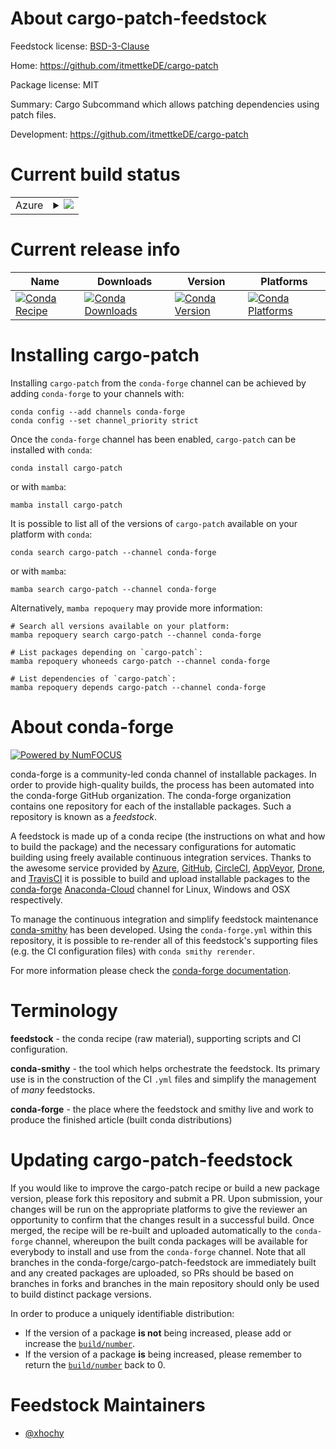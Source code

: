 About cargo-patch-feedstock
===========================

Feedstock license: [BSD-3-Clause](https://github.com/conda-forge/cargo-patch-feedstock/blob/main/LICENSE.txt)

Home: https://github.com/itmettkeDE/cargo-patch

Package license: MIT

Summary: Cargo Subcommand which allows patching dependencies using patch files.

Development: https://github.com/itmettkeDE/cargo-patch

Current build status
====================


<table>
    
  <tr>
    <td>Azure</td>
    <td>
      <details>
        <summary>
          <a href="https://dev.azure.com/conda-forge/feedstock-builds/_build/latest?definitionId=19615&branchName=main">
            <img src="https://dev.azure.com/conda-forge/feedstock-builds/_apis/build/status/cargo-patch-feedstock?branchName=main">
          </a>
        </summary>
        <table>
          <thead><tr><th>Variant</th><th>Status</th></tr></thead>
          <tbody><tr>
              <td>linux_64</td>
              <td>
                <a href="https://dev.azure.com/conda-forge/feedstock-builds/_build/latest?definitionId=19615&branchName=main">
                  <img src="https://dev.azure.com/conda-forge/feedstock-builds/_apis/build/status/cargo-patch-feedstock?branchName=main&jobName=linux&configuration=linux%20linux_64_" alt="variant">
                </a>
              </td>
            </tr><tr>
              <td>osx_64</td>
              <td>
                <a href="https://dev.azure.com/conda-forge/feedstock-builds/_build/latest?definitionId=19615&branchName=main">
                  <img src="https://dev.azure.com/conda-forge/feedstock-builds/_apis/build/status/cargo-patch-feedstock?branchName=main&jobName=osx&configuration=osx%20osx_64_" alt="variant">
                </a>
              </td>
            </tr>
          </tbody>
        </table>
      </details>
    </td>
  </tr>
</table>

Current release info
====================

| Name | Downloads | Version | Platforms |
| --- | --- | --- | --- |
| [![Conda Recipe](https://img.shields.io/badge/recipe-cargo--patch-green.svg)](https://anaconda.org/conda-forge/cargo-patch) | [![Conda Downloads](https://img.shields.io/conda/dn/conda-forge/cargo-patch.svg)](https://anaconda.org/conda-forge/cargo-patch) | [![Conda Version](https://img.shields.io/conda/vn/conda-forge/cargo-patch.svg)](https://anaconda.org/conda-forge/cargo-patch) | [![Conda Platforms](https://img.shields.io/conda/pn/conda-forge/cargo-patch.svg)](https://anaconda.org/conda-forge/cargo-patch) |

Installing cargo-patch
======================

Installing `cargo-patch` from the `conda-forge` channel can be achieved by adding `conda-forge` to your channels with:

```
conda config --add channels conda-forge
conda config --set channel_priority strict
```

Once the `conda-forge` channel has been enabled, `cargo-patch` can be installed with `conda`:

```
conda install cargo-patch
```

or with `mamba`:

```
mamba install cargo-patch
```

It is possible to list all of the versions of `cargo-patch` available on your platform with `conda`:

```
conda search cargo-patch --channel conda-forge
```

or with `mamba`:

```
mamba search cargo-patch --channel conda-forge
```

Alternatively, `mamba repoquery` may provide more information:

```
# Search all versions available on your platform:
mamba repoquery search cargo-patch --channel conda-forge

# List packages depending on `cargo-patch`:
mamba repoquery whoneeds cargo-patch --channel conda-forge

# List dependencies of `cargo-patch`:
mamba repoquery depends cargo-patch --channel conda-forge
```


About conda-forge
=================

[![Powered by
NumFOCUS](https://img.shields.io/badge/powered%20by-NumFOCUS-orange.svg?style=flat&colorA=E1523D&colorB=007D8A)](https://numfocus.org)

conda-forge is a community-led conda channel of installable packages.
In order to provide high-quality builds, the process has been automated into the
conda-forge GitHub organization. The conda-forge organization contains one repository
for each of the installable packages. Such a repository is known as a *feedstock*.

A feedstock is made up of a conda recipe (the instructions on what and how to build
the package) and the necessary configurations for automatic building using freely
available continuous integration services. Thanks to the awesome service provided by
[Azure](https://azure.microsoft.com/en-us/services/devops/), [GitHub](https://github.com/),
[CircleCI](https://circleci.com/), [AppVeyor](https://www.appveyor.com/),
[Drone](https://cloud.drone.io/welcome), and [TravisCI](https://travis-ci.com/)
it is possible to build and upload installable packages to the
[conda-forge](https://anaconda.org/conda-forge) [Anaconda-Cloud](https://anaconda.org/)
channel for Linux, Windows and OSX respectively.

To manage the continuous integration and simplify feedstock maintenance
[conda-smithy](https://github.com/conda-forge/conda-smithy) has been developed.
Using the ``conda-forge.yml`` within this repository, it is possible to re-render all of
this feedstock's supporting files (e.g. the CI configuration files) with ``conda smithy rerender``.

For more information please check the [conda-forge documentation](https://conda-forge.org/docs/).

Terminology
===========

**feedstock** - the conda recipe (raw material), supporting scripts and CI configuration.

**conda-smithy** - the tool which helps orchestrate the feedstock.
                   Its primary use is in the construction of the CI ``.yml`` files
                   and simplify the management of *many* feedstocks.

**conda-forge** - the place where the feedstock and smithy live and work to
                  produce the finished article (built conda distributions)


Updating cargo-patch-feedstock
==============================

If you would like to improve the cargo-patch recipe or build a new
package version, please fork this repository and submit a PR. Upon submission,
your changes will be run on the appropriate platforms to give the reviewer an
opportunity to confirm that the changes result in a successful build. Once
merged, the recipe will be re-built and uploaded automatically to the
`conda-forge` channel, whereupon the built conda packages will be available for
everybody to install and use from the `conda-forge` channel.
Note that all branches in the conda-forge/cargo-patch-feedstock are
immediately built and any created packages are uploaded, so PRs should be based
on branches in forks and branches in the main repository should only be used to
build distinct package versions.

In order to produce a uniquely identifiable distribution:
 * If the version of a package **is not** being increased, please add or increase
   the [``build/number``](https://docs.conda.io/projects/conda-build/en/latest/resources/define-metadata.html#build-number-and-string).
 * If the version of a package **is** being increased, please remember to return
   the [``build/number``](https://docs.conda.io/projects/conda-build/en/latest/resources/define-metadata.html#build-number-and-string)
   back to 0.

Feedstock Maintainers
=====================

* [@xhochy](https://github.com/xhochy/)

